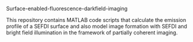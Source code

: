 Surface-enabled-fluorescence-darkfield-imaging

This repository contains MATLAB code scripts that calculate the emission profile of a SEFDI surface and 
also model image formation with SEFDI and bright field illumination in the framework of partially coherent imaging. 
